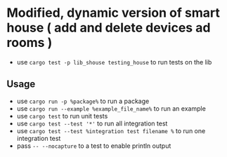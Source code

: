 # Modified, dynamic version of smart house ( add and delete devices ad rooms )
* use `cargo test -p lib_shouse testing_house` to run tests on the lib
## Usage
* use `cargo run -p %package%` to run a package
* use `cargo run --example %example_file_name%` to run an example
* use `cargo test` to run unit tests
* use `cargo test --test '*'` to run all integration test
* use `cargo test --test %integration test filename %` to run one integration test
* pass `-- --nocapture` to a test to enable println output

